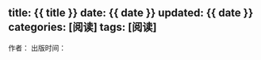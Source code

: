 title: {{ title }}
date: {{ date }}
updated: {{ date }}
categories: [阅读]
tags: [阅读]
---

  作者：
  出版时间：

